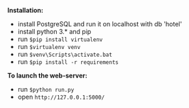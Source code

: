 
**Installation:**
- install PostgreSQL and run it on localhost with db 'hotel'
- install python 3.* and pip
- run `$pip install virtualenv`
- run `$virtualenv venv`
- run `$venv\Scripts\activate.bat`
- run `$pip install -r requirements`
    
**To launch the web-server:**
- run `$python run.py`
- open `http://127.0.0.1:5000/`
